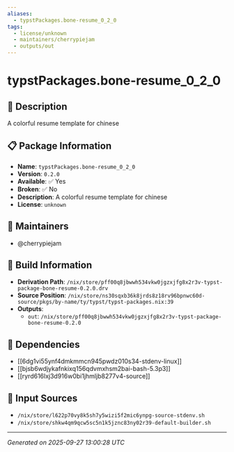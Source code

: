 ```yaml
---
aliases:
  - typstPackages.bone-resume_0_2_0
tags:
  - license/unknown
  - maintainers/cherrypiejam
  - outputs/out
---
```


# typstPackages.bone-resume_0_2_0

## 📝 Description

A colorful resume template for chinese

## 📋 Package Information

- **Name**: `typstPackages.bone-resume_0_2_0`
- **Version**: `0.2.0`
- **Available**: ✅ Yes
- **Broken**: ✅ No
- **Description**: A colorful resume template for chinese
- **License**: `unknown`
## 👥 Maintainers

- @cherrypiejam


## 🔧 Build Information

- **Derivation Path**: `/nix/store/pff00q8jbwwh534vkw0jgzxjfg8x2r3v-typst-package-bone-resume-0.2.0.drv`
- **Source Position**: `/nix/store/ns30sqxb36k8jrds8z18rv96bpnwc60d-source/pkgs/by-name/ty/typst/typst-packages.nix:39`
- **Outputs**:
  - `out`:  `/nix/store/pff00q8jbwwh534vkw0jgzxjfg8x2r3v-typst-package-bone-resume-0.2.0`

## 🔗 Dependencies

- [[6dg1vi55ynf4dmkmmcn945pwdz010s34-stdenv-linux]]
- [[bjsb6wdjykafnkixq156qdvmxhsm2bai-bash-5.3p3]]
- [[ryrd616lxj3d916w0bi1jhmljb8277v4-source]]

## 📁 Input Sources

- `/nix/store/l622p70vy8k5sh7y5wizi5f2mic6ynpg-source-stdenv.sh`
- `/nix/store/shkw4qm9qcw5sc5n1k5jznc83ny02r39-default-builder.sh`

---
*Generated on 2025-09-27 13:00:28 UTC*
